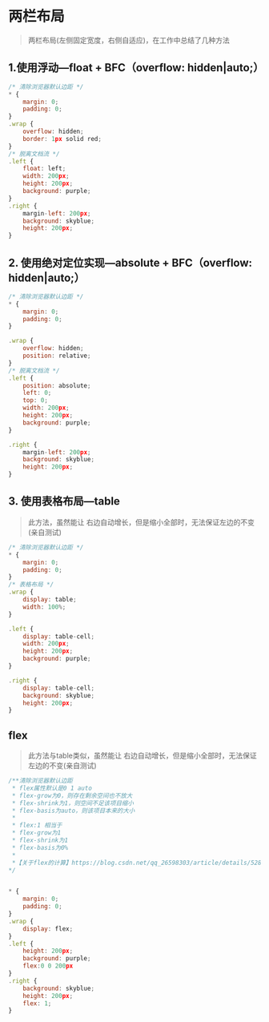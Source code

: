 # 两栏布局
  > 两栏布局(左侧固定宽度，右侧自适应)，在工作中总结了几种方法

## 1.使用浮动—float + BFC（overflow: hidden|auto;）
```js
/* 清除浏览器默认边距 */
* {
    margin: 0;
    padding: 0;
}
.wrap {
    overflow: hidden;
    border: 1px solid red;
}
/* 脱离文档流 */
.left {
    float: left;
    width: 200px;
    height: 200px;
    background: purple;
}
.right {
    margin-left: 200px;
    background: skyblue;
    height: 200px;
}
```

## 2. 使用绝对定位实现—absolute + BFC（overflow: hidden|auto;）

```js
/* 清除浏览器默认边距 */
* {
    margin: 0;
    padding: 0;
}

.wrap {
    overflow: hidden;
    position: relative;
}
/* 脱离文档流 */
.left {
    position: absolute;
    left: 0;
    top: 0;
    width: 200px;
    height: 200px;
    background: purple;
}

.right {
    margin-left: 200px;
    background: skyblue;
    height: 200px;
}
```

## 3. 使用表格布局—table
>  此方法，虽然能让 右边自动增长，但是缩小全部时，无法保证左边的不变(亲自测试)

```js
/* 清除浏览器默认边距 */
* {
    margin: 0;
    padding: 0;
}
/* 表格布局 */
.wrap {
    display: table;
    width: 100%;
}

.left {
    display: table-cell;
    width: 200px;
    height: 200px;
    background: purple;
}

.right {
    display: table-cell;
    background: skyblue;
    height: 200px;
}
```

## flex

>  此方法与table类似，虽然能让 右边自动增长，但是缩小全部时，无法保证左边的不变(亲自测试)

```js
/**清除浏览器默认边距 
 * flex属性默认是0 1 auto
 * flex-grow为0，则存在剩余空间也不放大 
 * flex-shrink为1，则空间不足该项目缩小 
 * flex-basis为auto，则该项目本来的大小
 * 
 * flex:1 相当于 
 * flex-grow为1 
 * flex-shrink为1
 * flex-basis为0%
 * 
 *【关于flex的计算】https://blog.csdn.net/qq_26598303/article/details/52841087
*/


* {
    margin: 0;
    padding: 0;
}
.wrap {
    display: flex;
}
.left {
    height: 200px;
    background: purple;
    flex:0 0 200px
}
.right {
    background: skyblue;
    height: 200px;
    flex: 1;
}
```